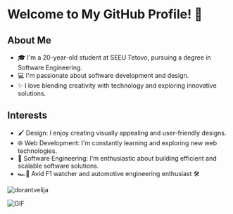 # Welcome to My GitHub Profile! 👋
## About Me
- 🎓 I'm a 20-year-old student at SEEU Tetovo, pursuing a degree in Software Engineering.
- 💻 I'm passionate about software development and design.
- ✨ I love blending creativity with technology and exploring innovative solutions.

## Interests
- 🖌️ Design: I enjoy creating visually appealing and user-friendly designs.
- 🌐 Web Development: I'm constantly learning and exploring new web technologies.
- 🤖 Software Engineering: I'm enthusiastic about building efficient and scalable software solutions.
- 🏎️🏁 Avid F1 watcher and automotive engineering enthusiast 🛠️

<p><img align="center" src="https://github-readme-stats.vercel.app/api/top-langs?username=dorantvelija&show_icons=true&locale=en&layout=compact" alt="dorantvelija" /></p>

![GIF](https://media.giphy.com/media/v1.Y2lkPTc5MGI3NjExaTZ5YXFwcjVqeXlmYjF6ZTYwZmRtZjR5Nno2ZWN0NWJkNHNvM2t2NCZlcD12MV9pbnRlcm5hbF9naWZfYnlfaWQmY3Q9Zw/VekcnHOwOI5So/giphy-downsized.gif)
